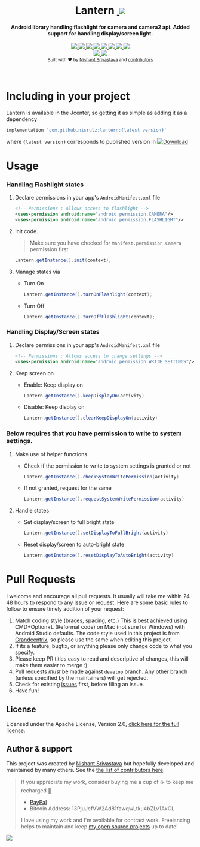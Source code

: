<h1 align="center">Lantern&nbsp;<a href="https://twitter.com/intent/tweet?text=CCheckout%20Lantern%3A%20Android%20library%20handling%20flashlight%20for%20camera%20and%20camera2%20api%20%F0%9F%98%8E&via=nisrulz&hashtags=AndroidDev,android,library,OpenSource">
        <img src="https://img.shields.io/twitter/url/http/shields.io.svg?style=social"/>
    </a></h1>

<div align="center">
  <strong>Android library handling flashlight for camera and camera2 api. Added support for handling display/screen light.</strong>
</div>
<br/>
<div align="center">
    <!-- Bintray -->
    <a href="https://bintray.com/nisrulz/maven/com.github.nisrulz%3Alantern/_latestVersion">
        <img src="https://api.bintray.com/packages/nisrulz/maven/com.github.nisrulz%3Alantern/images/download.svg"/>
    </a>
    <!-- API -->
    <a href="https://android-arsenal.com/api?level=9">
        <img src="https://img.shields.io/badge/API-9%2B-orange.svg?style=flat"/>
    </a>
    <!-- Android Arsenal -->
    <a href="https://android-arsenal.com/details/1/5816">
        <img src="https://img.shields.io/badge/Android%20Arsenal-Lantern-brightgreen.svg?style=flat"/>
    </a>
    <!-- GitHub stars -->
    <a href="https://github.com/nisrulz/lantern">
        <img src="https://img.shields.io/github/stars/nisrulz/lantern.svg?style=social&label=Star"/>
    </a>
    <!-- GitHub forks -->
    <a href="https://github.com/nisrulz/lantern/fork">
        <img src="hhttps://img.shields.io/github/forks/nisrulz/lantern.svg?style=social&label=Fork"/>
    </a>
    <!-- GitHub watchers -->
    <a href="https://github.com/nisrulz/lantern">
        <img src="https://img.shields.io/github/watchers/nisrulz/lantern.svg?style=social&label=Watch"/>
    </a>
    <!-- Say Thanks! -->
    <a href="https://saythanks.io/to/nisrulz">
        <img src="https://img.shields.io/badge/Say%20Thanks-!-1EAEDB.svg"/>
    </a>
    <a href="https://www.paypal.me/nisrulz/5">
        <img src="https://img.shields.io/badge/$-donate-ff69b4.svg?maxAge=2592000&amp;style=flat">
    </a>
    <br/>
     <!-- GitHub followers -->
    <a href="https://github.com/nisrulz/lantern">
        <img src="https://img.shields.io/github/followers/nisrulz.svg?style=social&label=Follow%20@nisrulz"/>
    </a>
    <!-- Twitter Follow -->
    <a href="https://twitter.com/nisrulz">
        <img src="https://img.shields.io/twitter/follow/nisrulz.svg?style=social"/>
    </a>
</div>

<div align="center">
  <sub>Built with ❤︎ by
  <a href="https://twitter.com/nisrulz">Nishant Srivastava</a> and
  <a href="https://github.com/nisrulz/lantern/graphs/contributors">
    contributors
  </a>
</div>
<br/>
<br/>

# Including in your project
Lantern is available in the Jcenter, so getting it as simple as adding it as a dependency
```gradle
implementation 'com.github.nisrulz:lantern:{latest version}'
```
where `{latest version}` corresponds to published version in [ ![Download](https://api.bintray.com/packages/nisrulz/maven/com.github.nisrulz%3Alantern/images/download.svg) ](https://bintray.com/nisrulz/maven/com.github.nisrulz%3Alantern/_latestVersion)

# Usage

### Handling Flashlight states

1. Declare permissions in your app's `AndroidManifest.xml` file

    ```xml
    <!-- Permissions : Allows access to flashlight -->
    <uses-permission android:name="android.permission.CAMERA"/>
    <uses-permission android:name="android.permission.FLASHLIGHT"/>
    ```

1. Init code.
   
   > Make sure you have checked for `Manifest.permission.Camera` permission first

    ```java
    Lantern.getInstance().init(context);
    ```
1. Manage states via
  
    + Turn On

        ```java
        Lantern.getInstance().turnOnFlashlight(context);
        ```
    + Turn Off

        ```java
        Lantern.getInstance().turnOffFlashlight(context);
        ```

### Handling Display/Screen states

1. Declare permissions in your app's `AndroidManifest.xml` file

    ```xml
    <!-- Permissions : Allows access to change settings -->
    <uses-permission android:name="android.permission.WRITE_SETTINGS"/>
    ```

1. Keep screen on
  
    + Enable: Keep display on

        ```java
        Lantern.getInstance().keepDisplayOn(activity)
        ```

    + Disable: Keep display on

        ```java
        Lantern.getInstance().clearKeepDisplayOn(activity)
        ```

### Below requires that you have permission to write to system settings.
1. Make use of helper functions

    + Check if the permission to write to system settings is granted or not

        ```java
        Lantern.getInstance().checkSystemWritePermission(activity)
        ```
    + If not granted, request for the same

        ```java
        Lantern.getInstance().requestSystemWritePermission(activity)
        ```

1. Handle states

    + Set display/screen to full bright state

        ```java
        Lantern.getInstance().setDisplayToFullBright(activity)
        ```

    + Reset display/screen to auto-bright state

        ```java
        Lantern.getInstance().resetDisplayToAutoBright(activity)
        ```


# Pull Requests
I welcome and encourage all pull requests. It usually will take me within 24-48 hours to respond to any issue or request. Here are some basic rules to follow to ensure timely addition of your request:
  1. Match coding style (braces, spacing, etc.) This is best achieved using CMD+Option+L (Reformat code) on Mac (not sure for Windows) with Android Studio defaults. The code style used in this project is from [Grandcentrix](https://github.com/grandcentrix/AndroidCodeStyle), so please use the same when editing this project.
  2. If its a feature, bugfix, or anything please only change code to what you specify.
  3. Please keep PR titles easy to read and descriptive of changes, this will make them easier to merge :)
  4. Pull requests _must_ be made against `develop` branch. Any other branch (unless specified by the maintainers) will get rejected.
  5. Check for existing [issues](https://github.com/nisrulz/lantern/issues) first, before filing an issue.  
  6. Have fun!

## License
Licensed under the Apache License, Version 2.0, [click here for the full license](/LICENSE.txt).

## Author & support
This project was created by [Nishant Srivastava](https://github.com/nisrulz/nisrulz.github.io#nishant-srivastava) but hopefully developed and maintained by many others. See the [the list of contributors here](https://github.com/nisrulz/lantern/graphs/contributors).

> If you appreciate my work, consider buying me a cup of :coffee: to keep me recharged :metal:
>  + [PayPal](https://www.paypal.me/nisrulz/5)
>  + Bitcoin Address: 13PjuJcfVW2Ad81fawqwLtku4bZLv1AxCL
>
> I love using my work and I'm available for contract work. Freelancing helps to maintain and keep [my open source projects](https://github.com/nisrulz/) up to date!

<img src="http://forthebadge.com/images/badges/built-for-android.svg" />

